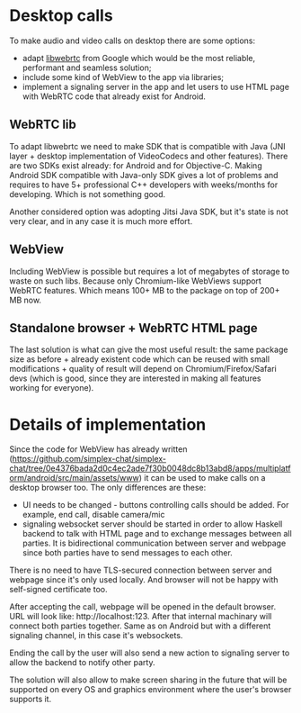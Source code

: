 # Desktop calls

To make audio and video calls on desktop there are some options:
- adapt [libwebrtc](webrtc.googlesource.com/) from Google which would be the most reliable, performant and seamless solution;
- include some kind of WebView to the app via libraries;
- implement a signaling server in the app and let users to use HTML page with WebRTC code that already exist for Android.

## WebRTC lib

To adapt libwebrtc we need to make SDK that is compatible with Java (JNI layer + desktop implementation of VideoCodecs and other features). There are two SDKs exist already: for Android and for Objective-C. Making Android SDK compatible with Java-only SDK gives a lot of problems and requires to have 5+ professional C++ developers with weeks/months for developing. Which is not something good.

Another considered option was adopting Jitsi Java SDK, but it's state is not very clear, and in any case it is much more effort.

## WebView

Including WebView is possible but requires a lot of megabytes of storage to waste on such libs. Because only Chromium-like WebViews support WebRTC features. Which means 100+ MB to the package on top of 200+ MB now.

## Standalone browser + WebRTC HTML page

The last solution is what can give the most useful result: the same package size as before + already existent code which can be reused with small modifications + quality of result will depend on Chromium/Firefox/Safari devs (which is good, since they are interested in making all features working for everyone). 

# Details of implementation

Since the code for WebView has already written (https://github.com/simplex-chat/simplex-chat/tree/0e4376bada2d0c4ec2ade7f30b0048dc8b13abd8/apps/multiplatform/android/src/main/assets/www) it can be used to make calls on a desktop browser too. The only differences are these:
- UI needs to be changed - buttons controlling calls should be added. For example, end call, disable camera/mic
- signaling websocket server should be started in order to allow Haskell backend to talk with HTML page and to exchange messages between all parties. It is bidirectional communication between server and webpage since both parties have to send messages to each other.

There is no need to have TLS-secured connection between server and webpage since it's only used locally. And browser will not be happy with self-signed certificate too.

After accepting the call, webpage will be opened in the default browser. URL will look like: http://localhost:123. After that internal machinary will connect both parties together. Same as on Android but with a different signaling channel, in this case it's websockets. 

Ending the call by the user will also send a new action to signaling server to allow the backend to notify other party.

The solution will also allow to make screen sharing in the future that will be supported on every OS and graphics environment where the user's browser supports it.